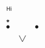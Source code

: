 Hi
<pre>
♚
●        ●
          
    ╲╱

</pre>


<!---
benroo123/benroo123 is a ✨ special ✨ repository because its `README.md` (this file) appears on your GitHub profile.
You can click the Preview link to take a look at your changes.
--->
